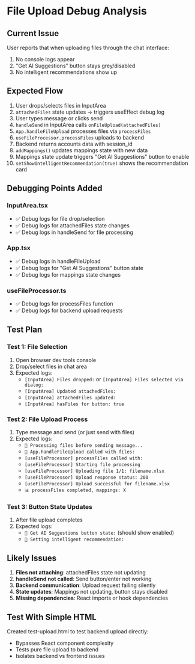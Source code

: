 # File Upload Debug Analysis

## Current Issue
User reports that when uploading files through the chat interface:
1. No console logs appear 
2. "Get AI Suggestions" button stays grey/disabled
3. No intelligent recommendations show up

## Expected Flow
1. User drops/selects files in InputArea
2. `attachedFiles` state updates → triggers useEffect debug log
3. User types message or clicks send
4. `handleSend` in InputArea calls `onFileUpload(attachedFiles)`
5. `App.handleFileUpload` processes files via `processFiles`
6. `useFileProcessor.processFiles` uploads to backend
7. Backend returns accounts data with session_id
8. `addMappings()` updates mappings state with new data
9. Mappings state update triggers "Get AI Suggestions" button to enable
10. `setShowIntelligentRecommendation(true)` shows the recommendation card

## Debugging Points Added

### InputArea.tsx
- ✅ Debug logs for file drop/selection
- ✅ Debug logs for attachedFiles state changes  
- ✅ Debug logs in handleSend for file processing

### App.tsx  
- ✅ Debug logs in handleFileUpload
- ✅ Debug logs for "Get AI Suggestions" button state
- ✅ Debug logs for mappings state changes

### useFileProcessor.ts
- ✅ Debug logs for processFiles function
- ✅ Debug logs for backend upload requests

## Test Plan

### Test 1: File Selection
1. Open browser dev tools console
2. Drop/select files in chat area
3. Expected logs:
   - `[InputArea] Files dropped:` or `[InputArea] Files selected via dialog:`
   - `[InputArea] Updated attachedFiles:`
   - `[InputArea] attachedFiles updated:`
   - `[InputArea] hasFiles for button: true`

### Test 2: File Upload Process  
1. Type message and send (or just send with files)
2. Expected logs:
   - `🔄 Processing files before sending message...`
   - `📁 App.handleFileUpload called with files:`
   - `[useFileProcessor] processFiles called with:`
   - `[useFileProcessor] Starting file processing`
   - `[useFileProcessor] Uploading file 1/1: filename.xlsx`
   - `[useFileProcessor] Upload response status: 200`
   - `[useFileProcessor] Upload successful for filename.xlsx`
   - `📊 processFiles completed, mappings: X`

### Test 3: Button State Updates
1. After file upload completes
2. Expected logs:
   - `🔘 Get AI Suggestions button state:` (should show enabled)
   - `🎯 Setting intelligent recommendation:` 

## Likely Issues

1. **Files not attaching**: attachedFiles state not updating
2. **handleSend not called**: Send button/enter not working  
3. **Backend communication**: Upload request failing silently
4. **State updates**: Mappings not updating, button stays disabled
5. **Missing dependencies**: React imports or hook dependencies

## Test With Simple HTML
Created test-upload.html to test backend upload directly:
- Bypasses React component complexity
- Tests pure file upload to backend
- Isolates backend vs frontend issues